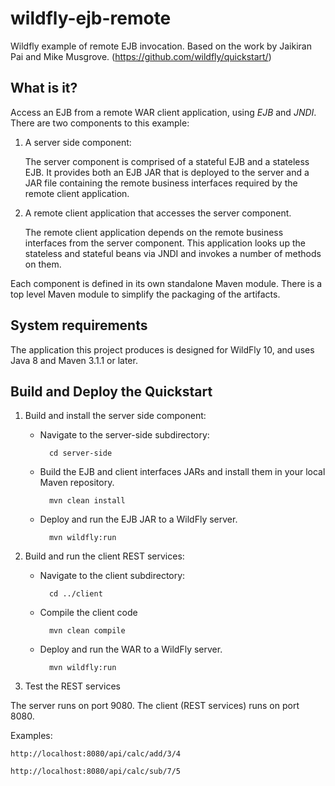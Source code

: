 # wildfly-ejb-remote
Wildfly example of remote EJB invocation. Based on the work by Jaikiran Pai and Mike Musgrove. (<https://github.com/wildfly/quickstart/>)

What is it?
-----------

Access an EJB from a remote WAR client application, using *EJB* and *JNDI*. There are two components to this example:

1. A server side component:

    The server component is comprised of a stateful EJB and a stateless EJB. It provides both an EJB JAR that is deployed to the server and a JAR file containing the remote business interfaces required by the remote client application.

2. A remote client application that accesses the server component.

    The remote client application depends on the remote business interfaces from the server component. This application looks up the stateless and stateful beans via JNDI and invokes a number of methods on them.

Each component is defined in its own standalone Maven module. There is a top level Maven module to simplify the packaging of the artifacts.

System requirements
-------------------

The application this project produces is designed for WildFly 10, and uses Java 8 and Maven 3.1.1 or later.

Build and Deploy the Quickstart
-------------------------

1. Build and install the server side component:
    * Navigate to the server-side subdirectory:

            cd server-side
    * Build the EJB and client interfaces JARs and install them in your local Maven repository.

            mvn clean install
    * Deploy and run the EJB JAR to a WildFly server.

            mvn wildfly:run

2. Build and run the client REST services:
    * Navigate to the client subdirectory:

            cd ../client
    * Compile the client code

            mvn clean compile
    * Deploy and run the WAR to a WildFly server.

            mvn wildfly:run

3. Test the REST services

The server runs on port 9080. The client (REST services) runs on port 8080.

Examples:

    http://localhost:8080/api/calc/add/3/4

    http://localhost:8080/api/calc/sub/7/5

